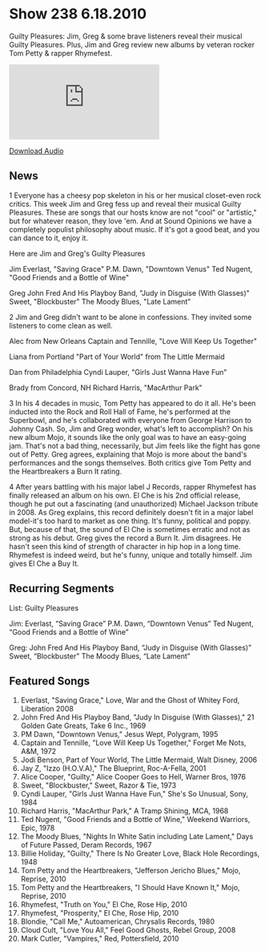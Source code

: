 # Show 238 6.18.2010
Guilty Pleasures: Jim, Greg & some brave listeners reveal their musical Guilty Pleasures. Plus, Jim and Greg review new albums by veteran rocker Tom Petty & rapper Rhymefest.

![main image](http://www.soundopinions.org/images/2010/guilty/x.php)

[Download Audio](http://audio.soundopinions.org/streams/2010/06/so_20100618.m3u)

## News
1 Everyone has a cheesy pop skeleton in his or her musical closet-even rock critics. This week Jim and Greg fess up and reveal their musical Guilty Pleasures. These are songs that our hosts know are not "cool" or "artistic," but for whatever reason, they love 'em. And at Sound Opinions we have a completely populist philosophy about music. If it's got a good beat, and you can dance to it, enjoy it.

Here are Jim and Greg's Guilty Pleasures

Jim
Everlast, "Saving Grace"
P.M. Dawn, "Downtown Venus"
Ted Nugent, "Good Friends and a Bottle of Wine"

Greg
John Fred And His Playboy Band, "Judy in Disguise (With Glasses)"
Sweet, "Blockbuster"
The Moody Blues, "Late Lament"

2 Jim and Greg didn't want to be alone in confessions. They invited some listeners to come clean as well. 

Alec from New Orleans 
Captain and Tennille, "Love Will Keep Us Together" 

Liana from Portland 
"Part of Your World" from The Little Mermaid

Dan from Philadelphia 
Cyndi Lauper, "Girls Just Wanna Have Fun"

Brady from Concord, NH 
Richard Harris, "MacArthur Park"

3 In his 4 decades in music, Tom Petty has appeared to do it all. He's been inducted into the Rock and Roll Hall of Fame, he's performed at the Superbowl, and he's collaborated with everyone from George Harrison to Johnny Cash. So, Jim and Greg wonder, what's left to accomplish? On his new album Mojo, it sounds like the only goal was to have an easy-going jam. That's not a bad thing, necessarily, but Jim feels like the fight has gone out of Petty. Greg agrees, explaining that Mojo is more about the band's performances and the songs themselves. Both critics give Tom Petty and the Heartbreakers a Burn It rating.

4 After years battling with his major label J Records, rapper Rhymefest has finally released an album on his own. El Che is his 2nd official release, though he put out a fascinating (and unauthorized) Michael Jackson tribute in 2008. As Greg explains, this record definitely doesn't fit in a major label model-it's too hard to market as one thing. It's funny, political and poppy. But, because of that, the sound of El Che is sometimes erratic and not as strong as his debut. Greg gives the record a Burn It. Jim disagrees. He hasn't seen this kind of strength of character in hip hop in a long time. Rhymefest is indeed weird, but he's funny, unique and totally himself. Jim gives El Che a Buy It.

## Recurring Segments
List: Guilty Pleasures

Jim:
Everlast, “Saving Grace”
P.M. Dawn, “Downtown Venus”
Ted Nugent, “Good Friends and a Bottle of Wine”

Greg:
John Fred And His Playboy Band, “Judy in Disguise (With Glasses)”
Sweet, “Blockbuster"
The Moody Blues, “Late Lament”

## Featured Songs
1. Everlast, "Saving Grace," Love, War and the Ghost of Whitey Ford, Liberation 2008
2. John Fred And His Playboy Band, "Judy In Disguise (With Glasses)," 21 Golden Gate Greats, Take 6 Inc., 1969
3. PM Dawn, "Downtown Venus," Jesus Wept, Polygram, 1995
4. Captain and Tennille, "Love Will Keep Us Together," Forget Me Nots, A&M, 1972
5. Jodi Benson, Part of Your World, The Little Mermaid, Walt Disney, 2006
6. Jay Z, "Izzo (H.O.V.A)," The Blueprint, Roc-A-Fella, 2001
7. Alice Cooper, "Guilty," Alice Cooper Goes to Hell, Warner Bros, 1976
8. Sweet, "Blockbuster," Sweet, Razor & Tie, 1973
9. Cyndi Lauper, "Girls Just Wanna Have Fun," She's So Unusual, Sony, 1984
10. Richard Harris, "MacArthur Park," A Tramp Shining, MCA, 1968
11. Ted Nugent, "Good Friends and a Bottle of Wine," Weekend Warriors, Epic, 1978
12. The Moody Blues, "Nights In White Satin including Late Lament," Days of Future Passed, Deram Records, 1967
13. Billie Holiday, "Guilty," There Is No Greater Love, Black Hole Recordings, 1948
14. Tom Petty and the Heartbreakers, "Jefferson Jericho Blues," Mojo, Reprise, 2010
15. Tom Petty and the Heartbreakers, "I Should Have Known It," Mojo, Reprise, 2010
16. Rhymefest, "Truth on You," El Che, Rose Hip, 2010
17. Rhymefest, "Prosperity," El Che, Rose Hip, 2010
18. Blondie, "Call Me," Autoamerican, Chrysalis Records, 1980
19. Cloud Cult, "Love You All," Feel Good Ghosts, Rebel Group, 2008
20. Mark Cutler, "Vampires," Red, Pottersfield, 2010
